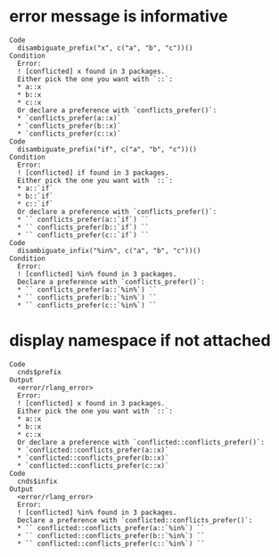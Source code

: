 # error message is informative

    Code
      disambiguate_prefix("x", c("a", "b", "c"))()
    Condition
      Error:
      ! [conflicted] x found in 3 packages.
      Either pick the one you want with `::`:
      * a::x
      * b::x
      * c::x
      Or declare a preference with `conflicts_prefer()`:
      * `conflicts_prefer(a::x)`
      * `conflicts_prefer(b::x)`
      * `conflicts_prefer(c::x)`
    Code
      disambiguate_prefix("if", c("a", "b", "c"))()
    Condition
      Error:
      ! [conflicted] if found in 3 packages.
      Either pick the one you want with `::`:
      * a::`if`
      * b::`if`
      * c::`if`
      Or declare a preference with `conflicts_prefer()`:
      * `` conflicts_prefer(a::`if`) ``
      * `` conflicts_prefer(b::`if`) ``
      * `` conflicts_prefer(c::`if`) ``
    Code
      disambiguate_infix("%in%", c("a", "b", "c"))()
    Condition
      Error:
      ! [conflicted] %in% found in 3 packages.
      Declare a preference with `conflicts_prefer()`:
      * `` conflicts_prefer(a::`%in%`) ``
      * `` conflicts_prefer(b::`%in%`) ``
      * `` conflicts_prefer(c::`%in%`) ``

# display namespace if not attached

    Code
      cnds$prefix
    Output
      <error/rlang_error>
      Error:
      ! [conflicted] x found in 3 packages.
      Either pick the one you want with `::`:
      * a::x
      * b::x
      * c::x
      Or declare a preference with `conflicted::conflicts_prefer()`:
      * `conflicted::conflicts_prefer(a::x)`
      * `conflicted::conflicts_prefer(b::x)`
      * `conflicted::conflicts_prefer(c::x)`
    Code
      cnds$infix
    Output
      <error/rlang_error>
      Error:
      ! [conflicted] %in% found in 3 packages.
      Declare a preference with `conflicted::conflicts_prefer()`:
      * `` conflicted::conflicts_prefer(a::`%in%`) ``
      * `` conflicted::conflicts_prefer(b::`%in%`) ``
      * `` conflicted::conflicts_prefer(c::`%in%`) ``

